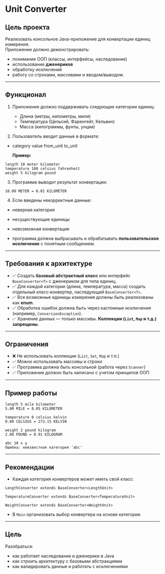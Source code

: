 # Unit Converter 

## Цель проекта

Реализовать консольное Java-приложение для конвертации единиц измерения.  
Приложение должно демонстрировать:
- понимание ООП (классы, интерфейсы, наследование)
- использование **дженериков**
- обработку исключений
- работу со строками, массивами и вводом/выводом.

---

## Функционал

1. Приложение должно поддерживать следующие категории единиц:
    - Длина (метры, километры, мили)
    - Температура (Цельсий, Фаренгейт, Кельвин)
    - Масса (килограммы, фунты, унции)

2. Пользователь вводит данные в формате:
- category value from_unit to_unit

    **Пример:**
````
length 10 meter kilometer
temperature 100 celsius fahrenheit
weight 5 kilogram pound
````
3. Программа выводит результат конвертации:
````
10.00 METER = 0.01 KILOMETER
````
4. Если введены некорректные данные:
- неверная категория
- несуществующие единицы
- невозможная конвертация

- программа должна выбрасывать и обрабатывать **пользовательское исключение** с понятным сообщением.

---

## Требования к архитектуре

- ✅ Создать **базовый абстрактный класс** или интерфейс `BaseConverter<T>` с дженериком для типа единиц.
- ✅ Для каждой категории (длина, температура, масса) создать отдельный класс‑конвертер, наследующий `BaseConverter<T>`.
- ✅ Все возможные единицы измерения должны быть реализованы как **enum**.
- ✅ Обработка ошибок должна быть через кастомные исключения (например, `ConversionException`).
- ✅ Хранение данных — только массивы. **Коллекции (`List`, `Map` и т.д.) запрещены**.

---

## Ограничения

- ❌ Не использовать коллекции (`List`, `Set`, `Map` и т.п.)
- ✅ Можно использовать массивы и строки
- ✅ Программа должна быть консольной (работа через `Scanner`)
- ✅ Приложение должно быть написано с учетом принципов ООП

---

## Пример работы
````
length 5 mile kilometer
5.00 MILE = 8.05 KILOMETER

temperature 0 celsius kelvin
0.00 CELSIUS = 273.15 KELVIN

weight 2 pound kilogram
2.00 POUND = 0.91 KILOGRAM

abc 10 x y
Ошибка: неизвестная категория 'abc'
````
---

## Рекомендации

- Каждая категория конвертеров может иметь свой класс:
````
LengthConverter extends BaseConverter<LengthUnit>

TemperatureConverter extends BaseConverter<TemperatureUnit>

WeightConverter extends BaseConverter<WeightUnit>
````
- В `Main` организовать выбор конвертера на основе категории.

---

## Цель

Разобраться:
- как работает наследование и дженерики в Java
- как строить архитектуру с базовыми абстракциями
- как валидировать данные и работать с исключениями
